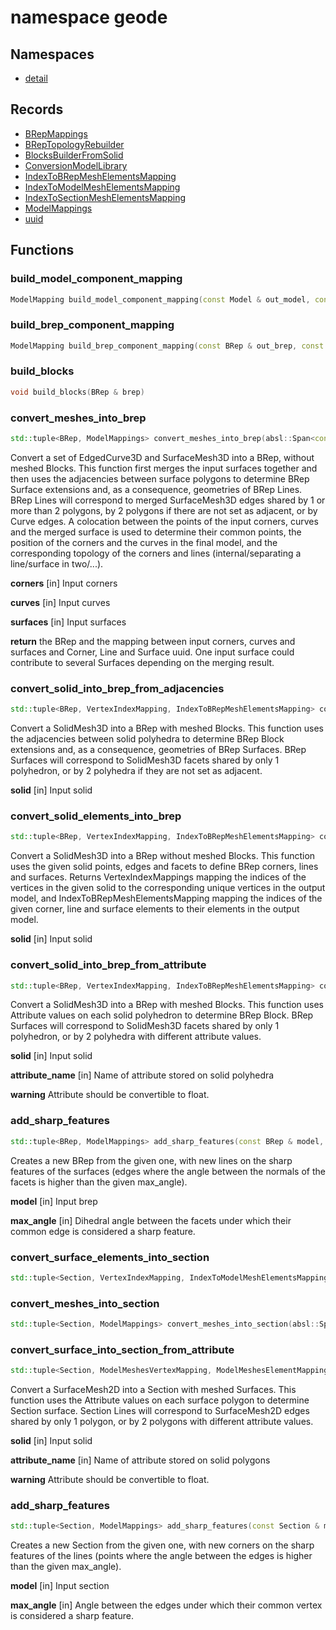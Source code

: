 # namespace geode

## Namespaces

- [detail](detail/index.md)

## Records

- [BRepMappings](BRepMappings.md)
- [BRepTopologyRebuilder](BRepTopologyRebuilder.md)
- [BlocksBuilderFromSolid](BlocksBuilderFromSolid.md)
- [ConversionModelLibrary](ConversionModelLibrary.md)
- [IndexToBRepMeshElementsMapping](IndexToBRepMeshElementsMapping.md)
- [IndexToModelMeshElementsMapping](IndexToModelMeshElementsMapping.md)
- [IndexToSectionMeshElementsMapping](IndexToSectionMeshElementsMapping.md)
- [ModelMappings](ModelMappings.md)
- [uuid](uuid.md)

## Functions

### build_model_component_mapping

```cpp
ModelMapping build_model_component_mapping(const Model & out_model, const ModelMeshesElementMapping & mesh_element_mappings)
```

### build_brep_component_mapping

```cpp
ModelMapping build_brep_component_mapping(const BRep & out_brep, const BRepMeshesElementMapping & mesh_element_mappings)
```

### build_blocks

```cpp
void build_blocks(BRep & brep)
```

### convert_meshes_into_brep

```cpp
std::tuple<BRep, ModelMappings> convert_meshes_into_brep(absl::Span<const std::reference_wrapper<const PointSet3D> > corners, absl::Span<const std::reference_wrapper<const EdgedCurve3D> > curves, absl::Span<const std::reference_wrapper<const SurfaceMesh3D> > surfaces)
```

Convert a set of EdgedCurve3D and SurfaceMesh3D into a BRep, without meshed Blocks. This function first merges the input surfaces together and then uses the adjacencies between surface polygons to determine BRep Surface extensions and, as a consequence, geometries of BRep Lines. BRep Lines will correspond to merged SurfaceMesh3D edges shared by 1 or more than 2 polygons, by 2 polygons if there are not set as adjacent, or by Curve edges. A colocation between the points of the input corners, curves and the merged surface is used to determine their common points, the position of the corners and the curves in the final model, and the corresponding topology of the corners and lines (internal/separating a line/surface in two/...).

**corners** [in] Input corners

**curves** [in] Input curves

**surfaces** [in] Input surfaces

**return** the BRep and the mapping between input corners, curves and surfaces and Corner, Line and Surface uuid. One input surface could contribute to several Surfaces depending on the merging result.

### convert_solid_into_brep_from_adjacencies

```cpp
std::tuple<BRep, VertexIndexMapping, IndexToBRepMeshElementsMapping> convert_solid_into_brep_from_adjacencies(SolidMesh3D & solid)
```

Convert a SolidMesh3D into a BRep with meshed Blocks. This function uses the adjacencies between solid polyhedra to determine BRep Block extensions and, as a consequence, geometries of BRep Surfaces. BRep Surfaces will correspond to SolidMesh3D facets shared by only 1 polyhedron, or by 2 polyhedra if they are not set as adjacent.

**solid** [in] Input solid

### convert_solid_elements_into_brep

```cpp
std::tuple<BRep, VertexIndexMapping, IndexToBRepMeshElementsMapping> convert_solid_elements_into_brep(SolidMesh3D & solid, Span corner_vertices, Span line_edges, Span surface_facets)
```

Convert a SolidMesh3D into a BRep without meshed Blocks. This function uses the given solid points, edges and facets to define BRep corners, lines and surfaces. Returns VertexIndexMappings mapping the indices of the vertices in the given solid to the corresponding unique vertices in the output model, and IndexToBRepMeshElementsMapping mapping the indices of the given corner, line and surface elements to their elements in the output model.

**solid** [in] Input solid

### convert_solid_into_brep_from_attribute

```cpp
std::tuple<BRep, VertexIndexMapping, IndexToBRepMeshElementsMapping> convert_solid_into_brep_from_attribute(SolidMesh3D & solid, string_view attribute_name)
```

Convert a SolidMesh3D into a BRep with meshed Blocks. This function uses Attribute values on each solid polyhedron to determine BRep Block. BRep Surfaces will correspond to SolidMesh3D facets shared by only 1 polyhedron, or by 2 polyhedra with different attribute values.

**solid** [in] Input solid

**attribute_name** [in] Name of attribute stored on solid polyhedra

**warning** Attribute should be convertible to float.

### add_sharp_features

```cpp
std::tuple<BRep, ModelMappings> add_sharp_features(const BRep & model, double max_angle)
```

Creates a new BRep from the given one, with new lines on the sharp features of the surfaces (edges where the angle between the normals of the facets is higher than the given max_angle).

**model** [in] Input brep

**max_angle** [in] Dihedral angle between the facets under which their common edge is considered a sharp feature.

### convert_surface_elements_into_section

```cpp
std::tuple<Section, VertexIndexMapping, IndexToModelMeshElementsMapping> convert_surface_elements_into_section(SurfaceMesh2D & surface, Span corner_vertices, Span line_edges)
```

### convert_meshes_into_section

```cpp
std::tuple<Section, ModelMappings> convert_meshes_into_section(absl::Span<const std::reference_wrapper<const PointSet2D> > corners, absl::Span<const std::reference_wrapper<const EdgedCurve2D> > curves, absl::Span<const std::reference_wrapper<const SurfaceMesh2D> > surfaces)
```

### convert_surface_into_section_from_attribute

```cpp
std::tuple<Section, ModelMeshesVertexMapping, ModelMeshesElementMapping> convert_surface_into_section_from_attribute(SurfaceMesh2D & surface, string_view attribute_name)
```

Convert a SurfaceMesh2D into a Section with meshed Surfaces. This function uses the Attribute values on each surface polygon to determine Section surface. Section Lines will correspond to SurfaceMesh2D edges shared by only 1 polygon, or by 2 polygons with different attribute values.

**solid** [in] Input solid

**attribute_name** [in] Name of attribute stored on solid polygons

**warning** Attribute should be convertible to float.

### add_sharp_features

```cpp
std::tuple<Section, ModelMappings> add_sharp_features(const Section & model, double max_angle)
```

Creates a new Section from the given one, with new corners on the sharp features of the lines (points where the angle between the edges is higher than the given max_angle).

**model** [in] Input section

**max_angle** [in] Angle between the edges under which their common vertex is considered a sharp feature.
